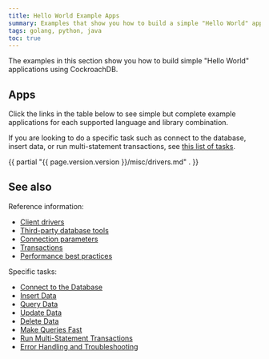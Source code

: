 ```yaml
---
title: Hello World Example Apps
summary: Examples that show you how to build a simple "Hello World" application with CockroachDB
tags: golang, python, java
toc: true
---
```


The examples in this section show you how to build simple "Hello World" applications using CockroachDB.

## Apps

Click the links in the table below to see simple but complete example applications for each supported language and library combination.

If you are looking to do a specific task such as connect to the database, insert data, or run multi-statement transactions, see [this list of tasks](#tasks).

{{ partial "{{ page.version.version }}/misc/drivers.md" . }}

## See also

Reference information:

- [Client drivers](install-client-drivers.html)
- [Third-party database tools](third-party-database-tools.html)
- [Connection parameters](connection-parameters.html)
- [Transactions](transactions.html)
- [Performance best practices](performance-best-practices-overview.html)

<a name="tasks"></a>

Specific tasks:

- [Connect to the Database](connect-to-the-database.html)
- [Insert Data](insert-data.html)
- [Query Data](query-data.html)
- [Update Data](update-data.html)
- [Delete Data](delete-data.html)
- [Make Queries Fast](make-queries-fast.html)
- [Run Multi-Statement Transactions](run-multi-statement-transactions.html)
- [Error Handling and Troubleshooting](error-handling-and-troubleshooting.html)
